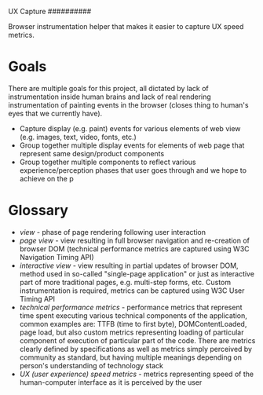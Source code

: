 UX Capture
##########

Browser instrumentation helper that makes it easier to capture UX speed metrics.

# Goals
There are multiple goals for this project, all dictated by lack of instrumentation inside human brains and lack of real rendering instrumentation of painting events in the browser (closes thing to human's eyes that we currently have).

* Capture display (e.g. paint) events for various elements of web view (e.g. images, text, video, fonts, etc.)
* Group together multiple display events for elements of web page that represent same design/product components
* Group together multiple components to reflect various experience/perception phases that user goes through and we hope to achieve on the p

# Glossary
* _view_ - phase of page rendering following user interaction
* _page view_ - view resulting in full browser navigation and re-creation of browser DOM (technical performance metrics are captured using W3C Navigation Timing API)
* _interactive view_ - view resulting in partial updates of browser DOM, method used in so-called "single-page application" or just as interactive part of more traditional pages, e.g. multi-step forms, etc. Custom instrumentation is required, metrics can be captured using W3C User Timing API
* _technical performance metrics_ - performance metrics that represent time spent executing various technical components of the application, common examples are: TTFB (time to first byte), DOMContentLoaded, page load, but also custom metrics representing loading of particular component of execution of particular part of the code. There are metrics clearly defined by specifications as well as metrics simply perceived by community as standard, but having multiple meanings depending on person's understanding of technology stack
* _UX (user experience) speed metrics_ - metrics representing speed of the human-computer interface as it is perceived by the user
